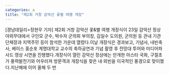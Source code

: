 ```yaml
---
categories: a
title: "제2회 거창 감악산 꽃별 여행 개장"
---
```

[경남데일리=정현무 기자] 제2회 거창 감악산 꽃&별 여행 개장식이 23일 감악산 정상 야외무대에서 구인모 군수, 박수자 군의회 부의장, 김일수 도의원, 군의원 등 관내 기관단체장과 지역주민 등이 참석한 가운데 열렸다.이날 개장식은 경과보고, 기념사, 내빈축사, 베이스 홍순포 계명대학교 교수의 축하공연과 기념 촬영 후 전망대 투어와 미디어파사드 영상 시연을 진행했다.개장식이 열린 감악산 정상에는 만개한 아스타 국화, 구절초가 풍력발전기와 어우러져 방문객과 개장식을 찾은 내·외빈을 이국적인 풍경으로 맞이했다.지난해에 이어 올해 두 번
